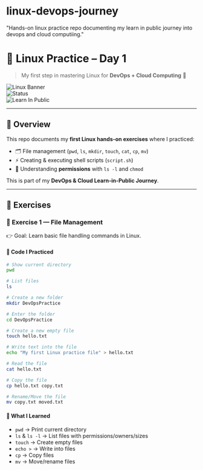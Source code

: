 # linux-devops-journey
"Hands-on linux practice repo documenting my learn in public journey into devops and cloud computiing."
# 🐧 Linux Practice – Day 1  
> My first step in mastering Linux for **DevOps + Cloud Computing** 🚀  

![Linux Banner](https://img.shields.io/badge/Linux-DevOps-blue?style=for-the-badge&logo=linux&logoColor=white)  
![Status](https://img.shields.io/badge/Status-Completed-green?style=flat-square)  
![Learn In Public](https://img.shields.io/badge/Learn%20In%20Public-%E2%9C%94-lightgrey?style=flat-square)  

---

## 📖 Overview  
This repo documents my **first Linux hands-on exercises** where I practiced:  
- 🗂️ File management (`pwd`, `ls`, `mkdir`, `touch`, `cat`, `cp`, `mv`)  
- ⚡ Creating & executing shell scripts (`script.sh`)  
- 🔑 Understanding **permissions** with `ls -l` and `chmod`  

This is part of my **DevOps & Cloud Learn-in-Public Journey**.  

---

## 🎯 Exercises  

### 🔹 Exercise 1 — File Management  
👉 Goal: Learn basic file handling commands in Linux.  

#### 📌 Code I Practiced
```bash
# Show current directory
pwd

# List files
ls

# Create a new folder
mkdir DevOpsPractice

# Enter the folder
cd DevOpsPractice

# Create a new empty file
touch hello.txt

# Write text into the file
echo "My first Linux practice file" > hello.txt

# Read the file
cat hello.txt

# Copy the file
cp hello.txt copy.txt

# Rename/Move the file
mv copy.txt moved.txt
```
#### 📘 What I Learned  

- `pwd` → Print current directory  
- `ls` & `ls -l` → List files with permissions/owners/sizes  
- `touch` → Create empty files  
- `echo >` → Write into files  
- `cp` → Copy files  
- `mv` → Move/rename files  




